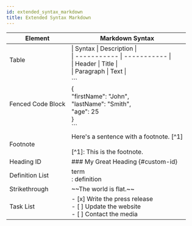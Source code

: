 ```yaml
---
id: extended_syntax_markdown
title: Extended Syntax Markdown
---
```


| Element | Markdown Syntax |
| --- | ---- |
| Table| &vert; Syntax &vert; Description &vert;<br>&vert; ----------- &vert; ----------- &vert;<br>&vert; Header &vert; Title &vert;<br>&vert; Paragraph &vert; Text &vert; |
| Fenced Code Block| \`\`\`<br>{<br>"firstName": "John",<br>"lastName": "Smith",<br>"age": 25<br>}<br>``` |
| Footnote | Here's a sentence with a footnote. [^1]<br><br>[^1]: This is the footnote. |
| Heading ID| ### My Great Heading {#custom-id} |
| Definition List| 	term<br>: definition |
| Strikethrough| \~\~The world is flat.~~ |
| Task List| - [x] Write the press release<br>- [ ] Update the website<br>- [ ] Contact the media |

